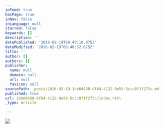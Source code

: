 ```yaml
---
inFeed: true
hasPage: true
inNav: false
inLanguage: null
starred: false
keywords: []
description: ''
datePublished: '2016-02-19T00:49:10.075Z'
dateModified: '2016-02-19T00:48:52.075Z'
title: ''
author: []
authors: []
publisher:
  name: null
  domain: null
  url: null
  favicon: null
sourcePath: _posts/2016-02-19-1bb64988-6f64-4122-8e59-5ccc8f1f275c.md
published: true
url: 1bb64988-6f64-4122-8e59-5ccc8f1f275c/index.html
_type: Article

---
```

![](https://the-grid-user-content.s3-us-west-2.amazonaws.com/31db4c4f-feb9-4db7-9721-04d303fb7170.jpg)
